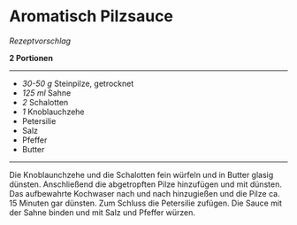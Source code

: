 # Aromatisch Pilzsauce

*Rezeptvorschlag*

**2 Portionen**

---

- *30-50 g* Steinpilze, getrocknet
- *125 ml* Sahne
- *2* Schalotten
- *1* Knoblauchzehe
- Petersilie
- Salz
- Pfeffer
- Butter

---

Die Knoblaunchzehe und die Schalotten fein würfeln und in Butter glasig dünsten.
Anschließend die abgetropften Pilze hinzufügen und mit dünsten.
Das aufbewahrte Kochwaser nach und nach hinzugießen und die Pilze ca. 15 Minuten gar dünsten.
Zum Schluss die Petersilie zufügen.
Die Sauce mit der Sahne binden und mit Salz und Pfeffer würzen.

